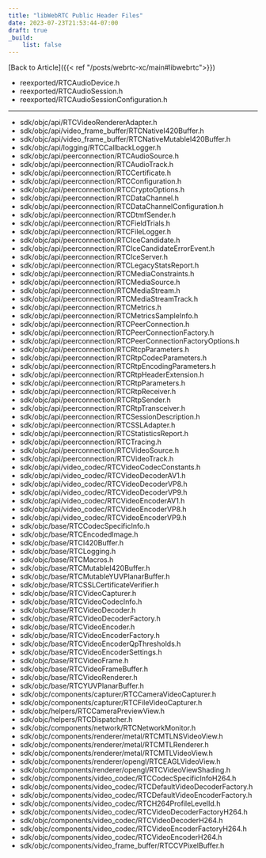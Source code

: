 ```yaml
---
title: "libWebRTC Public Header Files"
date: 2023-07-23T21:53:44-07:00
draft: true
_build:
    list: false
---
```

[Back to Article]({{< ref "/posts/webrtc-xc/main#libwebrtc">}})

- reexported/RTCAudioDevice.h
- reexported/RTCAudioSession.h
- reexported/RTCAudioSessionConfiguration.h
---
- sdk/objc/api/RTCVideoRendererAdapter.h
- sdk/objc/api/video_frame_buffer/RTCNativeI420Buffer.h
- sdk/objc/api/video_frame_buffer/RTCNativeMutableI420Buffer.h
- sdk/objc/api/logging/RTCCallbackLogger.h
- sdk/objc/api/peerconnection/RTCAudioSource.h
- sdk/objc/api/peerconnection/RTCAudioTrack.h
- sdk/objc/api/peerconnection/RTCCertificate.h
- sdk/objc/api/peerconnection/RTCConfiguration.h
- sdk/objc/api/peerconnection/RTCCryptoOptions.h
- sdk/objc/api/peerconnection/RTCDataChannel.h
- sdk/objc/api/peerconnection/RTCDataChannelConfiguration.h
- sdk/objc/api/peerconnection/RTCDtmfSender.h
- sdk/objc/api/peerconnection/RTCFieldTrials.h
- sdk/objc/api/peerconnection/RTCFileLogger.h
- sdk/objc/api/peerconnection/RTCIceCandidate.h
- sdk/objc/api/peerconnection/RTCIceCandidateErrorEvent.h
- sdk/objc/api/peerconnection/RTCIceServer.h
- sdk/objc/api/peerconnection/RTCLegacyStatsReport.h
- sdk/objc/api/peerconnection/RTCMediaConstraints.h
- sdk/objc/api/peerconnection/RTCMediaSource.h
- sdk/objc/api/peerconnection/RTCMediaStream.h
- sdk/objc/api/peerconnection/RTCMediaStreamTrack.h
- sdk/objc/api/peerconnection/RTCMetrics.h
- sdk/objc/api/peerconnection/RTCMetricsSampleInfo.h
- sdk/objc/api/peerconnection/RTCPeerConnection.h
- sdk/objc/api/peerconnection/RTCPeerConnectionFactory.h
- sdk/objc/api/peerconnection/RTCPeerConnectionFactoryOptions.h
- sdk/objc/api/peerconnection/RTCRtcpParameters.h
- sdk/objc/api/peerconnection/RTCRtpCodecParameters.h
- sdk/objc/api/peerconnection/RTCRtpEncodingParameters.h
- sdk/objc/api/peerconnection/RTCRtpHeaderExtension.h
- sdk/objc/api/peerconnection/RTCRtpParameters.h
- sdk/objc/api/peerconnection/RTCRtpReceiver.h
- sdk/objc/api/peerconnection/RTCRtpSender.h
- sdk/objc/api/peerconnection/RTCRtpTransceiver.h
- sdk/objc/api/peerconnection/RTCSessionDescription.h
- sdk/objc/api/peerconnection/RTCSSLAdapter.h
- sdk/objc/api/peerconnection/RTCStatisticsReport.h
- sdk/objc/api/peerconnection/RTCTracing.h
- sdk/objc/api/peerconnection/RTCVideoSource.h
- sdk/objc/api/peerconnection/RTCVideoTrack.h
- sdk/objc/api/video_codec/RTCVideoCodecConstants.h
- sdk/objc/api/video_codec/RTCVideoDecoderAV1.h
- sdk/objc/api/video_codec/RTCVideoDecoderVP8.h
- sdk/objc/api/video_codec/RTCVideoDecoderVP9.h
- sdk/objc/api/video_codec/RTCVideoEncoderAV1.h
- sdk/objc/api/video_codec/RTCVideoEncoderVP8.h
- sdk/objc/api/video_codec/RTCVideoEncoderVP9.h
- sdk/objc/base/RTCCodecSpecificInfo.h
- sdk/objc/base/RTCEncodedImage.h
- sdk/objc/base/RTCI420Buffer.h
- sdk/objc/base/RTCLogging.h
- sdk/objc/base/RTCMacros.h
- sdk/objc/base/RTCMutableI420Buffer.h
- sdk/objc/base/RTCMutableYUVPlanarBuffer.h
- sdk/objc/base/RTCSSLCertificateVerifier.h
- sdk/objc/base/RTCVideoCapturer.h
- sdk/objc/base/RTCVideoCodecInfo.h
- sdk/objc/base/RTCVideoDecoder.h
- sdk/objc/base/RTCVideoDecoderFactory.h
- sdk/objc/base/RTCVideoEncoder.h
- sdk/objc/base/RTCVideoEncoderFactory.h
- sdk/objc/base/RTCVideoEncoderQpThresholds.h
- sdk/objc/base/RTCVideoEncoderSettings.h
- sdk/objc/base/RTCVideoFrame.h
- sdk/objc/base/RTCVideoFrameBuffer.h
- sdk/objc/base/RTCVideoRenderer.h
- sdk/objc/base/RTCYUVPlanarBuffer.h
- sdk/objc/components/capturer/RTCCameraVideoCapturer.h
- sdk/objc/components/capturer/RTCFileVideoCapturer.h
- sdk/objc/helpers/RTCCameraPreviewView.h
- sdk/objc/helpers/RTCDispatcher.h
- sdk/objc/components/network/RTCNetworkMonitor.h
- sdk/objc/components/renderer/metal/RTCMTLNSVideoView.h
- sdk/objc/components/renderer/metal/RTCMTLRenderer.h
- sdk/objc/components/renderer/metal/RTCMTLVideoView.h
- sdk/objc/components/renderer/opengl/RTCEAGLVideoView.h
- sdk/objc/components/renderer/opengl/RTCVideoViewShading.h
- sdk/objc/components/video_codec/RTCCodecSpecificInfoH264.h
- sdk/objc/components/video_codec/RTCDefaultVideoDecoderFactory.h
- sdk/objc/components/video_codec/RTCDefaultVideoEncoderFactory.h
- sdk/objc/components/video_codec/RTCH264ProfileLevelId.h
- sdk/objc/components/video_codec/RTCVideoDecoderFactoryH264.h
- sdk/objc/components/video_codec/RTCVideoDecoderH264.h
- sdk/objc/components/video_codec/RTCVideoEncoderFactoryH264.h
- sdk/objc/components/video_codec/RTCVideoEncoderH264.h
- sdk/objc/components/video_frame_buffer/RTCCVPixelBuffer.h
